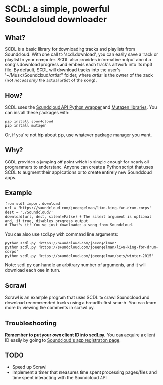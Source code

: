 SCDL: a simple, powerful Soundcloud downloader
==============================================

What?
-----
SCDL is a basic library for downloading tracks and playlists from Soundcloud. With one call to 'scdl.download', you can easily save a track or playlist to your computer. SCDL also provides informative output about a song's download progress and embeds each track's artwork into its mp3 file. By default, SCDL will download tracks into the user's '~/Music/Soundcloud/*artist*/' folder, where *artist* is the owner of the track (not *necessarily* the actual artist of the song).

How?
----
SCDL uses the [Soundcloud API Python wrapper](https://github.com/soundcloud/soundcloud-python) and [Mutagen libraries](https://mutagen.readthedocs.org/en/latest/). You can install these packages with:
    
    pip install soundcloud
    pip install mutagen

Or, if you're not hip about pip, use whatever package manager you want.

Why?
----
SCDL provides a jumping off point which is simple enough for nearly all programmers to understand. Anyone can create a Python script that uses SCDL to augment their applications or to create entirely new Soundcloud apps.

Example
-------
    from scdl import download
    url = 'https://soundcloud.com/joeengelman/lion-king-for-drum-corps'
    dest = './Soundcloud/'
    download(url, dest, silent=False) # The silent argument is optional and, if true, disables progress output
    # That's it! You've just downloaded a song from Soundcloud.
You can also use scdl.py with command line arguments:
    
    python scdl.py 'https://soundcloud.com/joeengelman'
    python scdl.py 'https://soundcloud.com/joeengelman/lion-king-for-drum-corps'
    python scdl.py 'https://soundcloud.com/joeengelman/sets/winter-2015'
    
Note: scdl.py can handle an arbitrary number of arguments, and it will download each one in turn.

Scrawl
------
Scrawl is an example program that uses SCDL to crawl Soundcloud and download recommended tracks using a breadth-first search. You can learn more by viewing the comments in scrawl.py.

Troubleshooting
---------------
**Remember to put your *own* client ID into scdl.py.** You can acquire a client ID easily by going to [Soundcloud's app registration page](http://soundcloud.com/you/apps/new).

TODO
----
- Speed up Scrawl
- Implement a timer that measures time spent processing pages/files and time spent interacting with the Soundcloud API
